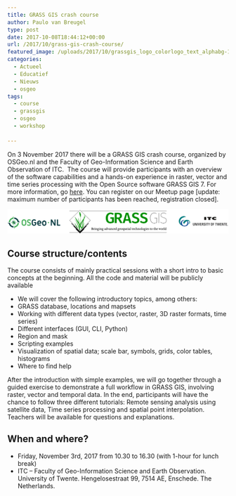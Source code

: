 ```yaml
---
title: GRASS GIS crash course
author: Paulo van Breugel
type: post
date: 2017-10-08T18:44:12+00:00
url: /2017/10/grass-gis-crash-course/
featured_image: /uploads/2017/10/grassgis_logo_colorlogo_text_alphabg-117x150.png
categories:
  - Actueel
  - Educatief
  - Nieuws
  - osgeo
tags:
  - course
  - grassgis
  - osgeo
  - workshop

---
```

On 3 November 2017 there will be a GRASS GIS crash course, organized by OSGeo.nl and the Faculty of Geo-Information Science and Earth Observation of ITC.  The course will provide participants with an overview of the software capabilities and a hands-on experience in raster, vector and time series processing with the Open Source software GRASS GIS 7. For more information, go [here][1]. You can register on our Meetup page [update: maximum number of participants has been reached, registration closed].

![ ](/uploads/2017/10/GRASSLOGO.png)

## Course structure/contents

The course consists of mainly practical sessions with a short intro to basic concepts at the beginning. All the code and material will be publicly available

  * We will cover the following introductory topics, among others:
  * GRASS database, locations and mapsets
  * Working with different data types (vector, raster, 3D raster formats, time series)
  * Different interfaces (GUI, CLI, Python)
  * Region and mask
  * Scripting examples
  * Visualization of spatial data; scale bar, symbols, grids, color tables, histograms
  * Where to find help

After the introduction with simple examples, we will go together through a guided exercise to demonstrate a full workflow in GRASS GIS, involving raster, vector and temporal data. In the end, participants will have the chance to follow three different tutorials: Remote sensing analysis using satellite data, Time series processing and spatial point interpolation. Teachers will be available for questions and explanations.

## When and where?

  * Friday, November 3rd, 2017 from 10.30 to 16.30 (with 1-hour for lunch break)
  * ITC – Faculty of Geo-Information Science and Earth Observation. University of Twente. Hengelosestraat 99, 7514 AE, Enschede. The Netherlands.


[1]: https://osgeo.nl/grassgis-course/
